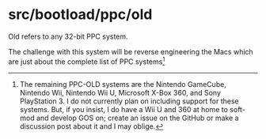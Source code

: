 # src/bootload/ppc/old
Old refers to any 32-bit PPC system.

The challenge with this system will be reverse engineering the Macs which are 
just about the complete list of PPC systems[^1]


[^1]: The remaining PPC-OLD systems are the Nintendo GameCube, Nintendo Wii, 
Nintendo Wii U, Microsoft X-Box 360, and Sony PlayStation 3. I do not currently
plan on including support for these systems. But, if you insist, I do have a 
Wii U and 360 at home to soft-mod and develop GOS on; create an issue on the
GitHub or make a discussion post about it and I may oblige.